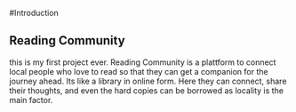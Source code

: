#Introduction

## Reading Community
this is my first project ever. Reading Community is a plattform to connect local people who love to read so that they can get a companion for the journey ahead. Its like a library in online form.
Here they can connect, share their thoughts, and even the hard copies can be borrowed as locality is the main factor.
